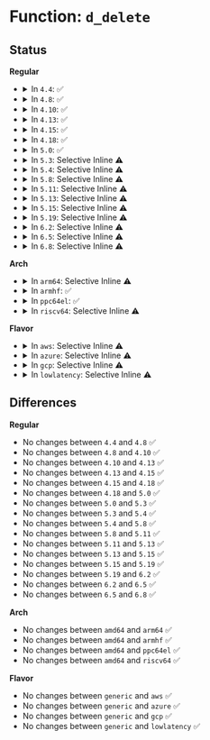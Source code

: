 # Function: <code>d_delete</code>

## Status
<b>Regular</b>
<ul>
<li>
<details>
<summary>In <code>4.4</code>: ✅</summary>

```c
void d_delete(struct dentry *dentry);
```

**Collision:** Unique Global

**Inline:** No

**Transformation:** False

**Instances:**

```
In fs/dcache.c (ffffffff81224200)
Location: fs/dcache.c:2378
Inline: False
Direct callers:
  - fs/namei.c:vfs_unlink
  - fs/nsfs.c:ns_get_path
  - fs/devpts/inode.c:devpts_pty_kill
  - fs/fuse/dir.c:fuse_reverse_inval_entry
  - fs/efivarfs/file.c:efivarfs_file_write
```
**Symbols:**

```
ffffffff81224200-ffffffff8122436b: d_delete (STB_GLOBAL)
```
</details>
</li>
<li>
<details>
<summary>In <code>4.8</code>: ✅</summary>

```c
void d_delete(struct dentry *dentry);
```

**Collision:** Unique Global

**Inline:** No

**Transformation:** False

**Instances:**

```
In fs/dcache.c (ffffffff8124c8b0)
Location: fs/dcache.c:2311
Inline: False
Direct callers:
  - fs/namei.c:vfs_unlink
  - fs/nsfs.c:ns_get_path
  - fs/devpts/inode.c:devpts_pty_kill
  - fs/fuse/dir.c:fuse_reverse_inval_entry
  - fs/efivarfs/file.c:efivarfs_file_write
```
**Symbols:**

```
ffffffff8124c8b0-ffffffff8124c957: d_delete (STB_GLOBAL)
```
</details>
</li>
<li>
<details>
<summary>In <code>4.10</code>: ✅</summary>

```c
void d_delete(struct dentry *dentry);
```

**Collision:** Unique Global

**Inline:** No

**Transformation:** False

**Instances:**

```
In fs/dcache.c (ffffffff8125f8a0)
Location: fs/dcache.c:2320
Inline: False
Direct callers:
  - fs/namei.c:vfs_unlink
  - fs/nsfs.c:__ns_get_path
  - fs/devpts/inode.c:devpts_pty_kill
  - fs/fuse/dir.c:fuse_reverse_inval_entry
  - fs/efivarfs/file.c:efivarfs_file_write
```
**Symbols:**

```
ffffffff8125f8a0-ffffffff8125f947: d_delete (STB_GLOBAL)
```
</details>
</li>
<li>
<details>
<summary>In <code>4.13</code>: ✅</summary>

```c
void d_delete(struct dentry *dentry);
```

**Collision:** Unique Global

**Inline:** No

**Transformation:** False

**Instances:**

```
In fs/dcache.c (ffffffff8126d1f0)
Location: fs/dcache.c:2350
Inline: False
Direct callers:
  - fs/namei.c:vfs_unlink
  - fs/nsfs.c:__ns_get_path
  - fs/configfs/dir.c:configfs_unregister_subsystem
  - fs/configfs/dir.c:configfs_unregister_group
  - fs/devpts/inode.c:devpts_pty_kill
  - fs/fuse/dir.c:fuse_reverse_inval_entry
  - fs/efivarfs/file.c:efivarfs_file_write
```
**Symbols:**

```
ffffffff8126d1f0-ffffffff8126d297: d_delete (STB_GLOBAL)
```
</details>
</li>
<li>
<details>
<summary>In <code>4.15</code>: ✅</summary>

```c
void d_delete(struct dentry *dentry);
```

**Collision:** Unique Global

**Inline:** No

**Transformation:** False

**Instances:**

```
In fs/dcache.c (ffffffff8128f590)
Location: fs/dcache.c:2362
Inline: False
Direct callers:
  - fs/namei.c:vfs_unlink
  - fs/nsfs.c:__ns_get_path
  - fs/configfs/dir.c:configfs_unregister_subsystem
  - fs/configfs/dir.c:configfs_unregister_group
  - fs/devpts/inode.c:devpts_pty_kill
  - fs/fuse/dir.c:fuse_reverse_inval_entry
  - fs/efivarfs/file.c:efivarfs_file_write
```
**Symbols:**

```
ffffffff8128f590-ffffffff8128f63f: d_delete (STB_GLOBAL)
```
</details>
</li>
<li>
<details>
<summary>In <code>4.18</code>: ✅</summary>

```c
void d_delete(struct dentry *dentry);
```

**Collision:** Unique Global

**Inline:** No

**Transformation:** False

**Instances:**

```
In fs/dcache.c (ffffffff812b4e10)
Location: fs/dcache.c:2386
Inline: False
Direct callers:
  - fs/namei.c:vfs_unlink
  - fs/configfs/dir.c:configfs_unregister_subsystem
  - fs/configfs/dir.c:configfs_unregister_group
  - fs/devpts/inode.c:devpts_pty_kill
  - fs/fuse/dir.c:fuse_reverse_inval_entry
  - fs/efivarfs/file.c:efivarfs_file_write
```
**Symbols:**

```
ffffffff812b4e10-ffffffff812b4eb7: d_delete (STB_GLOBAL)
```
</details>
</li>
<li>
<details>
<summary>In <code>5.0</code>: ✅</summary>

```c
void d_delete(struct dentry *dentry);
```

**Collision:** Unique Global

**Inline:** No

**Transformation:** False

**Instances:**

```
In fs/dcache.c (ffffffff812ca070)
Location: fs/dcache.c:2367
Inline: False
Direct callers:
  - fs/namei.c:vfs_unlink
  - fs/configfs/dir.c:configfs_unregister_subsystem
  - fs/configfs/dir.c:configfs_unregister_group
  - fs/devpts/inode.c:devpts_pty_kill
  - fs/fuse/dir.c:fuse_reverse_inval_entry
  - fs/efivarfs/file.c:efivarfs_file_write
```
**Symbols:**

```
ffffffff812ca070-ffffffff812ca117: d_delete (STB_GLOBAL)
```
</details>
</li>
<li>
<details>
<summary>In <code>5.3</code>: Selective Inline ⚠️</summary>

```c
void d_delete(struct dentry *dentry);
```

**Collision:** Unique Global

**Inline:** Selective

**Transformation:** False

**Instances:**

```
In fs/dcache.c (ffffffff812e6b10)
Location: fs/dcache.c:2439
Inline: True
Direct callers:
  - fs/namei.c:vfs_unlink
  - fs/configfs/dir.c:configfs_unregister_subsystem
  - fs/configfs/dir.c:configfs_unregister_group
  - fs/devpts/inode.c:devpts_pty_kill
  - fs/fuse/dir.c:fuse_reverse_inval_entry
  - fs/efivarfs/file.c:efivarfs_file_write
  - security/apparmor/apparmorfs.c:aafs_remove
```
**Symbols:**

```
ffffffff812e6b10-ffffffff812e6b8e: d_delete (STB_GLOBAL)
```
</details>
</li>
<li>
<details>
<summary>In <code>5.4</code>: Selective Inline ⚠️</summary>

```c
void d_delete(struct dentry *dentry);
```

**Collision:** Unique Global

**Inline:** Selective

**Transformation:** False

**Instances:**

```
In fs/dcache.c (ffffffff812f8760)
Location: fs/dcache.c:2439
Inline: True
Direct callers:
  - fs/namei.c:vfs_unlink
  - fs/configfs/dir.c:configfs_unregister_subsystem
  - fs/configfs/dir.c:configfs_unregister_group
  - fs/fuse/dir.c:fuse_reverse_inval_entry
  - fs/efivarfs/file.c:efivarfs_file_write
  - security/apparmor/apparmorfs.c:aafs_remove
```
**Symbols:**

```
ffffffff812f8760-ffffffff812f87de: d_delete (STB_GLOBAL)
```
</details>
</li>
<li>
<details>
<summary>In <code>5.8</code>: Selective Inline ⚠️</summary>

```c
void d_delete(struct dentry *dentry);
```

**Collision:** Unique Global

**Inline:** Selective

**Transformation:** False

**Instances:**

```
In fs/dcache.c (ffffffff813316b0)
Location: fs/dcache.c:2460
Inline: True
Direct callers:
  - fs/namei.c:vfs_unlink
  - fs/nsfs.c:__ns_get_path
  - fs/configfs/dir.c:configfs_unregister_subsystem
  - fs/configfs/dir.c:configfs_unregister_group
  - fs/fuse/dir.c:fuse_reverse_inval_entry
  - fs/efivarfs/file.c:efivarfs_file_write
  - security/apparmor/apparmorfs.c:aafs_remove
```
**Symbols:**

```
ffffffff813316b0-ffffffff8133173d: d_delete (STB_GLOBAL)
```
</details>
</li>
<li>
<details>
<summary>In <code>5.11</code>: Selective Inline ⚠️</summary>

```c
void d_delete(struct dentry *dentry);
```

**Collision:** Unique Global

**Inline:** Selective

**Transformation:** False

**Instances:**

```
In fs/dcache.c (ffffffff8133d050)
Location: fs/dcache.c:2467
Inline: True
Direct callers:
  - fs/namei.c:vfs_unlink
  - fs/nsfs.c:__ns_get_path
  - fs/configfs/dir.c:configfs_unregister_subsystem
  - fs/configfs/dir.c:configfs_unregister_group
  - fs/fuse/dir.c:fuse_reverse_inval_entry
  - fs/efivarfs/file.c:efivarfs_file_write
  - security/apparmor/apparmorfs.c:aafs_remove
```
**Symbols:**

```
ffffffff8133d050-ffffffff8133d0dd: d_delete (STB_GLOBAL)
```
</details>
</li>
<li>
<details>
<summary>In <code>5.13</code>: Selective Inline ⚠️</summary>

```c
void d_delete(struct dentry *dentry);
```

**Collision:** Unique Global

**Inline:** Selective

**Transformation:** False

**Instances:**

```
In fs/dcache.c (ffffffff813434d0)
Location: fs/dcache.c:2494
Inline: True
Direct callers:
  - fs/namei.c:vfs_unlink
  - fs/nsfs.c:__ns_get_path
  - fs/configfs/dir.c:configfs_unregister_subsystem
  - fs/configfs/dir.c:configfs_unregister_group
  - fs/fuse/dir.c:fuse_reverse_inval_entry
  - fs/efivarfs/file.c:efivarfs_file_write
  - security/apparmor/apparmorfs.c:aafs_remove
```
**Symbols:**

```
ffffffff813434d0-ffffffff8134355d: d_delete (STB_GLOBAL)
```
</details>
</li>
<li>
<details>
<summary>In <code>5.15</code>: Selective Inline ⚠️</summary>

```c
void d_delete(struct dentry *dentry);
```

**Collision:** Unique Global

**Inline:** Selective

**Transformation:** False

**Instances:**

```
In fs/dcache.c (ffffffff81390e20)
Location: fs/dcache.c:2495
Inline: True
Direct callers:
  - fs/namei.c:vfs_unlink
  - fs/nsfs.c:__ns_get_path
  - fs/fuse/dir.c:fuse_reverse_inval_entry
  - fs/efivarfs/file.c:efivarfs_file_write
  - security/apparmor/apparmorfs.c:aafs_remove
```
**Symbols:**

```
ffffffff81390e20-ffffffff81390ead: d_delete (STB_GLOBAL)
```
</details>
</li>
<li>
<details>
<summary>In <code>5.19</code>: Selective Inline ⚠️</summary>

```c
void d_delete(struct dentry *dentry);
```

**Collision:** Unique Global

**Inline:** Selective

**Transformation:** False

**Instances:**

```
In fs/dcache.c (ffffffff814130d0)
Location: fs/dcache.c:2520
Inline: True
Direct callers:
  - fs/namei.c:vfs_unlink
  - fs/nsfs.c:__ns_get_path
  - fs/fuse/dir.c:fuse_reverse_inval_entry
  - fs/efivarfs/file.c:efivarfs_file_write
  - security/apparmor/apparmorfs.c:aafs_remove
```
**Symbols:**

```
ffffffff814130d0-ffffffff8141315d: d_delete (STB_GLOBAL)
```
</details>
</li>
<li>
<details>
<summary>In <code>6.2</code>: Selective Inline ⚠️</summary>

```c
void d_delete(struct dentry *dentry);
```

**Collision:** Unique Global

**Inline:** Selective

**Transformation:** False

**Instances:**

```
In fs/dcache.c (ffffffff8149e380)
Location: fs/dcache.c:2554
Inline: True
Direct callers:
  - fs/namei.c:vfs_unlink
  - fs/nsfs.c:__ns_get_path
  - fs/fuse/dir.c:fuse_reverse_inval_entry
  - fs/efivarfs/file.c:efivarfs_file_write
  - security/apparmor/apparmorfs.c:aafs_remove
```
**Symbols:**

```
ffffffff8149e380-ffffffff8149e40d: d_delete (STB_GLOBAL)
```
</details>
</li>
<li>
<details>
<summary>In <code>6.5</code>: Selective Inline ⚠️</summary>

```c
void d_delete(struct dentry *dentry);
```

**Collision:** Unique Global

**Inline:** Selective

**Transformation:** False

**Instances:**

```
In fs/dcache.c (ffffffff814d36a0)
Location: fs/dcache.c:2554
Inline: True
Direct callers:
  - fs/namei.c:vfs_unlink
  - fs/nsfs.c:__ns_get_path
  - fs/fuse/dir.c:fuse_reverse_inval_entry
  - fs/efivarfs/file.c:efivarfs_file_write
  - security/apparmor/apparmorfs.c:aafs_remove
```
**Symbols:**

```
ffffffff814d36a0-ffffffff814d372d: d_delete (STB_GLOBAL)
```
</details>
</li>
<li>
<details>
<summary>In <code>6.8</code>: Selective Inline ⚠️</summary>

```c
void d_delete(struct dentry *dentry);
```

**Collision:** Unique Global

**Inline:** Selective

**Transformation:** False

**Instances:**

```
In fs/dcache.c (ffffffff81505e20)
Location: fs/dcache.c:2378
Inline: True
Direct callers:
  - fs/namei.c:vfs_unlink
  - fs/nsfs.c:__ns_get_path
  - fs/fuse/dir.c:fuse_reverse_inval_entry
  - fs/efivarfs/file.c:efivarfs_file_write
  - security/apparmor/apparmorfs.c:aafs_remove
```
**Symbols:**

```
ffffffff81505e20-ffffffff81505ead: d_delete (STB_GLOBAL)
```
</details>
</li>
</ul>
<b>Arch</b>
<ul>
<li>
<details>
<summary>In <code>arm64</code>: Selective Inline ⚠️</summary>

```c
void d_delete(struct dentry *dentry);
```

**Collision:** Unique Global

**Inline:** Selective

**Transformation:** False

**Instances:**

```
In fs/dcache.c (ffff8000103a5ed8)
Location: fs/dcache.c:2439
Inline: True
Direct callers:
  - fs/namei.c:vfs_unlink
  - fs/configfs/dir.c:configfs_unregister_subsystem
  - fs/configfs/dir.c:configfs_unregister_group
  - fs/fuse/dir.c:fuse_reverse_inval_entry
  - fs/efivarfs/file.c:efivarfs_file_write
  - security/apparmor/apparmorfs.c:aafs_remove
```
**Symbols:**

```
ffff8000103a5ed8-ffff8000103a5ff0: d_delete (STB_GLOBAL)
```
</details>
</li>
<li>
<details>
<summary>In <code>armhf</code>: ✅</summary>

```c
void d_delete(struct dentry *dentry);
```

**Collision:** Unique Global

**Inline:** No

**Transformation:** False

**Instances:**

```
In fs/dcache.c (c0588c08)
Location: fs/dcache.c:2439
Inline: False
Direct callers:
  - fs/namei.c:vfs_unlink
  - fs/nsfs.c:__ns_get_path
  - fs/configfs/dir.c:configfs_unregister_subsystem
  - fs/configfs/dir.c:configfs_unregister_group
  - fs/configfs/dir.c:detach_groups
  - fs/fuse/dir.c:fuse_reverse_inval_entry
  - fs/efivarfs/file.c:efivarfs_file_write
  - security/apparmor/apparmorfs.c:aafs_remove
```
**Symbols:**

```
c0588c08-c0588ca0: d_delete (STB_GLOBAL)
```
</details>
</li>
<li>
<details>
<summary>In <code>ppc64el</code>: ✅</summary>

```c
void d_delete(struct dentry *dentry);
```

**Collision:** Unique Global

**Inline:** No

**Transformation:** False

**Instances:**

```
In fs/dcache.c (c0000000004a0be0)
Location: fs/dcache.c:2439
Inline: False
Direct callers:
  - fs/namei.c:vfs_unlink
  - fs/configfs/dir.c:configfs_unregister_subsystem
  - fs/configfs/dir.c:configfs_unregister_group
  - fs/fuse/dir.c:fuse_reverse_inval_entry
  - security/apparmor/apparmorfs.c:aafs_remove
```
**Symbols:**

```
c0000000004a0be0-c0000000004a0d00: d_delete (STB_GLOBAL)
```
</details>
</li>
<li>
<details>
<summary>In <code>riscv64</code>: Selective Inline ⚠️</summary>

```c
void d_delete(struct dentry *dentry);
```

**Collision:** Unique Global

**Inline:** Selective

**Transformation:** False

**Instances:**

```
In fs/dcache.c (ffffffe00026cd72)
Location: fs/dcache.c:2439
Inline: True
Direct callers:
  - fs/namei.c:vfs_unlink
  - fs/configfs/dir.c:configfs_unregister_subsystem
  - fs/configfs/dir.c:configfs_unregister_group
  - fs/fuse/dir.c:fuse_reverse_inval_entry
  - security/apparmor/apparmorfs.c:aafs_remove
```
**Symbols:**

```
ffffffe00026cd72-ffffffe00026ce54: d_delete (STB_GLOBAL)
```
</details>
</li>
</ul>
<b>Flavor</b>
<ul>
<li>
<details>
<summary>In <code>aws</code>: Selective Inline ⚠️</summary>

```c
void d_delete(struct dentry *dentry);
```

**Collision:** Unique Global

**Inline:** Selective

**Transformation:** False

**Instances:**

```
In fs/dcache.c (ffffffff812f0d40)
Location: fs/dcache.c:2439
Inline: True
Direct callers:
  - fs/namei.c:vfs_unlink
  - fs/configfs/dir.c:configfs_unregister_subsystem
  - fs/configfs/dir.c:configfs_unregister_group
  - fs/fuse/dir.c:fuse_reverse_inval_entry
  - fs/efivarfs/file.c:efivarfs_file_write
  - security/apparmor/apparmorfs.c:aafs_remove
```
**Symbols:**

```
ffffffff812f0d40-ffffffff812f0dbe: d_delete (STB_GLOBAL)
```
</details>
</li>
<li>
<details>
<summary>In <code>azure</code>: Selective Inline ⚠️</summary>

```c
void d_delete(struct dentry *dentry);
```

**Collision:** Unique Global

**Inline:** Selective

**Transformation:** False

**Instances:**

```
In fs/dcache.c (ffffffff812e1970)
Location: fs/dcache.c:2439
Inline: True
Direct callers:
  - fs/namei.c:vfs_unlink
  - fs/configfs/dir.c:configfs_unregister_subsystem
  - fs/configfs/dir.c:configfs_unregister_group
  - fs/fuse/dir.c:fuse_reverse_inval_entry
  - fs/efivarfs/file.c:efivarfs_file_write
  - security/apparmor/apparmorfs.c:aafs_remove
```
**Symbols:**

```
ffffffff812e1970-ffffffff812e19ee: d_delete (STB_GLOBAL)
```
</details>
</li>
<li>
<details>
<summary>In <code>gcp</code>: Selective Inline ⚠️</summary>

```c
void d_delete(struct dentry *dentry);
```

**Collision:** Unique Global

**Inline:** Selective

**Transformation:** False

**Instances:**

```
In fs/dcache.c (ffffffff812eeb50)
Location: fs/dcache.c:2439
Inline: True
Direct callers:
  - fs/namei.c:vfs_unlink
  - fs/configfs/dir.c:configfs_unregister_subsystem
  - fs/configfs/dir.c:configfs_unregister_group
  - fs/fuse/dir.c:fuse_reverse_inval_entry
  - fs/efivarfs/file.c:efivarfs_file_write
  - security/apparmor/apparmorfs.c:aafs_remove
```
**Symbols:**

```
ffffffff812eeb50-ffffffff812eebce: d_delete (STB_GLOBAL)
```
</details>
</li>
<li>
<details>
<summary>In <code>lowlatency</code>: Selective Inline ⚠️</summary>

```c
void d_delete(struct dentry *dentry);
```

**Collision:** Unique Global

**Inline:** Selective

**Transformation:** False

**Instances:**

```
In fs/dcache.c (ffffffff813002c0)
Location: fs/dcache.c:2439
Inline: True
Direct callers:
  - fs/namei.c:vfs_unlink
  - fs/configfs/dir.c:configfs_unregister_subsystem
  - fs/configfs/dir.c:configfs_unregister_group
  - fs/fuse/dir.c:fuse_reverse_inval_entry
  - fs/efivarfs/file.c:efivarfs_file_write
  - security/apparmor/apparmorfs.c:aafs_remove
```
**Symbols:**

```
ffffffff813002c0-ffffffff8130033a: d_delete (STB_GLOBAL)
```
</details>
</li>
</ul>

## Differences
<b>Regular</b>
<ul>
<li>
No changes between <code>4.4</code> and <code>4.8</code> ✅
</li>
<li>
No changes between <code>4.8</code> and <code>4.10</code> ✅
</li>
<li>
No changes between <code>4.10</code> and <code>4.13</code> ✅
</li>
<li>
No changes between <code>4.13</code> and <code>4.15</code> ✅
</li>
<li>
No changes between <code>4.15</code> and <code>4.18</code> ✅
</li>
<li>
No changes between <code>4.18</code> and <code>5.0</code> ✅
</li>
<li>
No changes between <code>5.0</code> and <code>5.3</code> ✅
</li>
<li>
No changes between <code>5.3</code> and <code>5.4</code> ✅
</li>
<li>
No changes between <code>5.4</code> and <code>5.8</code> ✅
</li>
<li>
No changes between <code>5.8</code> and <code>5.11</code> ✅
</li>
<li>
No changes between <code>5.11</code> and <code>5.13</code> ✅
</li>
<li>
No changes between <code>5.13</code> and <code>5.15</code> ✅
</li>
<li>
No changes between <code>5.15</code> and <code>5.19</code> ✅
</li>
<li>
No changes between <code>5.19</code> and <code>6.2</code> ✅
</li>
<li>
No changes between <code>6.2</code> and <code>6.5</code> ✅
</li>
<li>
No changes between <code>6.5</code> and <code>6.8</code> ✅
</li>
</ul>
<b>Arch</b>
<ul>
<li>
No changes between <code>amd64</code> and <code>arm64</code> ✅
</li>
<li>
No changes between <code>amd64</code> and <code>armhf</code> ✅
</li>
<li>
No changes between <code>amd64</code> and <code>ppc64el</code> ✅
</li>
<li>
No changes between <code>amd64</code> and <code>riscv64</code> ✅
</li>
</ul>
<b>Flavor</b>
<ul>
<li>
No changes between <code>generic</code> and <code>aws</code> ✅
</li>
<li>
No changes between <code>generic</code> and <code>azure</code> ✅
</li>
<li>
No changes between <code>generic</code> and <code>gcp</code> ✅
</li>
<li>
No changes between <code>generic</code> and <code>lowlatency</code> ✅
</li>
</ul>
